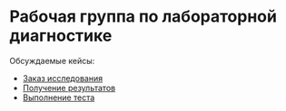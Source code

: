 # Рабочая группа по лабораторной диагностике

Обсуждаемые кейсы:

* [Заказ исследования](./order.md)
* [Получение результатов](./resutls.md)
* [Выполнение теста](./performing.md)